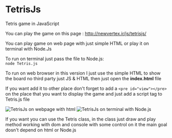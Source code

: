 # TetrisJs
Tetris game in JavaScript  

You can play the game on this page : http://newvertex.ir/js/tetrisjs/  


You can play game on web page with just simple HTML or play it on terminal with Node.Js  

To run on terminal just pass the file to Node.js:  
`node Tetris.js`  

To run on web browser in this version I just use the simple HTML to show the board no third party just JS & HTML then just open the **index.html** file  

If you want add it to other place don't forget to add a `<pre id="view"></pre>` on the place that you want to display the game and just add a script tag to Tetris.js file  


![TetrisJs on webpage with html](http://bayanbox.ir/download/1489970245222264797/TetrisJsHtml.jpg)
![TetrisJs on terminal with Node.js](http://bayanbox.ir/download/8580481356382012469/TetrisJsNodeJs.jpg)  

If you want you can use the Tetris class, in the class just draw and play method working with dom and console with some control on it the main goal dosn't depend on html or Node.js
